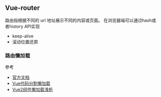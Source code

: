 
## Vue-router
路由指根据不同的 url 地址展示不同的内容或页面。
在浏览器端可以通过hash或者history API实现


* keep-alive
* 滚动位置还原

### 路由懒加载
参考
* [官方文档](https://router.vuejs.org/zh-cn/advanced/lazy-loading.html)
* [Vue代码分割懒加载](https://segmentfault.com/a/1190000012038580)
* [Vue2组件懒加载浅析](https://www.cnblogs.com/zhanyishu/p/6587571.html)